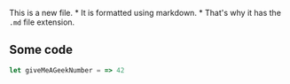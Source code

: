 This is a new file. * It is formatted using markdown. * That's why it has the `.md` file extension.

## Some code

```javascript
let giveMeAGeekNumber = => 42
```
